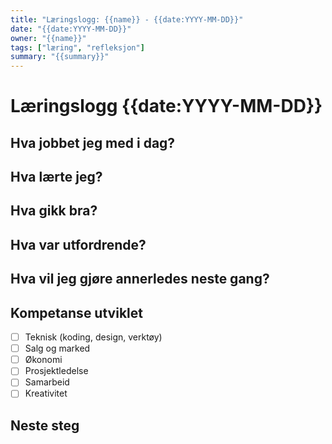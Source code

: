 ```yaml
---
title: "Læringslogg: {{name}} - {{date:YYYY-MM-DD}}"
date: "{{date:YYYY-MM-DD}}"
owner: "{{name}}"
tags: ["læring", "refleksjon"]
summary: "{{summary}}"
---
```


# Læringslogg {{date:YYYY-MM-DD}}

## Hva jobbet jeg med i dag?


## Hva lærte jeg?


## Hva gikk bra?


## Hva var utfordrende?


## Hva vil jeg gjøre annerledes neste gang?


## Kompetanse utviklet
- [ ] Teknisk (koding, design, verktøy)
- [ ] Salg og marked
- [ ] Økonomi
- [ ] Prosjektledelse
- [ ] Samarbeid
- [ ] Kreativitet

## Neste steg
